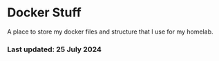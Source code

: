 # Docker Stuff
A place to store my docker files and structure that I use for my homelab.

### Last updated: 25 July 2024